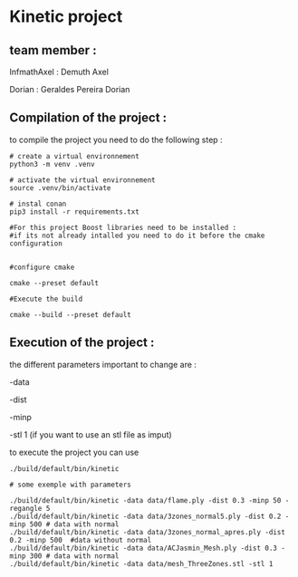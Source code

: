 # Kinetic project

## team member :

InfmathAxel : Demuth Axel

Dorian : Geraldes Pereira Dorian

## Compilation of the project :



to compile the project you need to do the following step :
```
# create a virtual environnement 
python3 -m venv .venv

# activate the virtual environnement 
source .venv/bin/activate

# instal conan 
pip3 install -r requirements.txt

#For this project Boost libraries need to be installed :
#if its not already intalled you need to do it before the cmake configuration 


#configure cmake

cmake --preset default

#Execute the build 

cmake --build --preset default
```
## Execution of the project :
the different parameters important to change are :

-data 

-dist 

-minp 

-stl 1  (if you want to use an stl file as imput)

to execute the project you can use 
```
./build/default/bin/kinetic 

# some exemple with parameters

./build/default/bin/kinetic -data data/flame.ply -dist 0.3 -minp 50 -regangle 5
./build/default/bin/kinetic -data data/3zones_normal5.ply -dist 0.2 -minp 500 # data with normal 
./build/default/bin/kinetic -data data/3zones_normal_apres.ply -dist 0.2 -minp 500  #data without normal 
./build/default/bin/kinetic -data data/ACJasmin_Mesh.ply -dist 0.3 -minp 300 # data with normal
./build/default/bin/kinetic -data data/mesh_ThreeZones.stl -stl 1
```